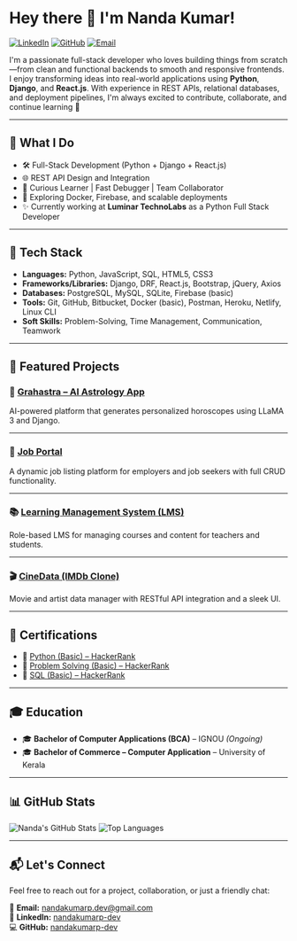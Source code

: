 # Hey there 👋 I'm Nanda Kumar!

[![LinkedIn](https://img.shields.io/badge/LinkedIn-nandakumarp--dev-blue?logo=linkedin)](https://www.linkedin.com/in/nandakumarp-dev/)
[![GitHub](https://img.shields.io/badge/GitHub-nandakumarp--dev-black?logo=github)](https://github.com/nandakumarp-dev)
[![Email](https://img.shields.io/badge/Email-nandakumarp.dev%40gmail.com-red?logo=gmail)](mailto:nandakumarp.dev@gmail.com)

I'm a passionate full-stack developer who loves building things from scratch—from clean and functional backends to smooth and responsive frontends. I enjoy transforming ideas into real-world applications using **Python**, **Django**, and **React.js**. With experience in REST APIs, relational databases, and deployment pipelines, I'm always excited to contribute, collaborate, and continue learning 🚀

---

## 💼 What I Do

- 🛠️ Full-Stack Development (Python + Django + React.js)
- 🌐 REST API Design and Integration
- 🧠 Curious Learner | Fast Debugger | Team Collaborator
- 🐳 Exploring Docker, Firebase, and scalable deployments
- ✨ Currently working at **Luminar TechnoLabs** as a Python Full Stack Developer

---

## 🧩 Tech Stack

- **Languages:** Python, JavaScript, SQL, HTML5, CSS3  
- **Frameworks/Libraries:** Django, DRF, React.js, Bootstrap, jQuery, Axios  
- **Databases:** PostgreSQL, MySQL, SQLite, Firebase (basic)  
- **Tools:** Git, GitHub, Bitbucket, Docker (basic), Postman, Heroku, Netlify, Linux CLI  
- **Soft Skills:** Problem-Solving, Time Management, Communication, Teamwork

---

## 🚀 Featured Projects

### 🔮 [Grahastra – AI Astrology App](https://github.com/nandakumarp-dev/Grahastra)
AI-powered platform that generates personalized horoscopes using LLaMA 3 and Django.

<!-- ![Grahastra Preview](https://media.giphy.com/media/v1.Y2lkPTc5MGI3NjExcGhkdmFhZmFrNDRmbnA3eXJkNzE1cGR3OXNzcmI5a2wwZmR1b25ociZlcD12MV9naWZzX3NlYXJjaCZjdD1n/giphy.gif) -->

---

### 💼 [Job Portal](https://github.com/nandakumarp-dev/JobPortal)
A dynamic job listing platform for employers and job seekers with full CRUD functionality.

<!-- ![Job Portal Preview](https://media.giphy.com/media/v1.Y2lkPTc5MGI3NjExZW9tdnNpdzA0ZnU2bGpibWZxZ2d2eXM5dXRnZTFvaDA4YzFkbnZ4aCZlcD12MV9naWZzX3NlYXJjaCZjdD1n/giphy.gif) -->

---

### 📚 [Learning Management System (LMS)](https://github.com/nandakumarp-dev/LMS-project)
Role-based LMS for managing courses and content for teachers and students.

<!-- ![LMS Preview](https://media.giphy.com/media/v1.Y2lkPTc5MGI3NjExOXVwYzZ5a3NoaTY0dHFxeGRoMG93bWFiOXRoMmR2aTdpYXR1bnJ3ayZlcD12MV9naWZzX3NlYXJjaCZjdD1n/giphy.gif) -->

---

### 🎬 [CineData (IMDb Clone)](https://github.com/nandakumarp-dev/CineData)
Movie and artist data manager with RESTful API integration and a sleek UI.

<!-- ![CineData Preview](https://media.giphy.com/media/v1.Y2lkPTc5MGI3NjExZ2N6cDloYmZscmx3ZWh5YWJ1ZTAwOTNvdjI1czNoMW0wZ3VoZGJmZiZlcD12MV9naWZzX3NlYXJjaCZjdD1n/giphy.gif) -->

---

## 📜 Certifications

- 🧾 [Python (Basic) – HackerRank](https://www.hackerrank.com/certificates/iframe/a485ddf89d93)
- 🧾 [Problem Solving (Basic) – HackerRank](https://www.hackerrank.com/certificates/iframe/ba199ed745a8)
- 🧾 [SQL (Basic) – HackerRank](https://www.hackerrank.com/certificates/iframe/eb9d02f052cc)

---

## 🎓 Education

- 🎓 **Bachelor of Computer Applications (BCA)** – IGNOU *(Ongoing)*  
- 🎓 **Bachelor of Commerce – Computer Application** – University of Kerala

---

## 📊 GitHub Stats

![Nanda's GitHub Stats](https://github-readme-stats.vercel.app/api?username=nandakumarp-dev&show_icons=true&theme=radical)
![Top Languages](https://github-readme-stats.vercel.app/api/top-langs/?username=nandakumarp-dev&layout=compact&theme=radical)

---

## 📬 Let's Connect

Feel free to reach out for a project, collaboration, or just a friendly chat:

📧 **Email:** [nandakumarp.dev@gmail.com](mailto:nandakumarp.dev@gmail.com)  
🔗 **LinkedIn:** [nandakumarp-dev](https://www.linkedin.com/in/nandakumarp-dev/)  
💻 **GitHub:** [nandakumarp-dev](https://github.com/nandakumarp-dev)

